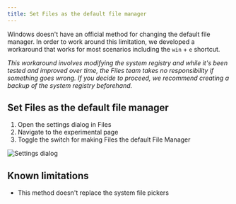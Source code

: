 ```yaml
---
title: Set Files as the default file manager 
---
```


Windows doesn't have an official method for changing the default file manager. In order to work around this limitation, we developed a workaround that works for most scenarios including the `win` + `e` shortcut.

*This workaround involves modifying the system registry and while it's been tested and improved over time, the Files team takes no responsibility if something goes wrong. If you decide to proceed, we recommend creating a backup of the system registry beforehand.*

## Set Files as the default file manager 

1. Open the settings dialog in Files
2. Navigate to the experimental page
3. Toggle the switch for making Files the default File Manager

![Settings dialog](/docs-resources/Settings-Dialog-Experimental.jpg)


## Known limitations
- This method doesn't replace the system file pickers
